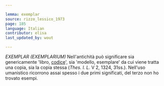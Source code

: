 ```yaml
---

lemma: exemplar
source: rizzo_lessico_1973
page: 185
language: Italian
contributor: elisa
last_updated_by: wout

---
```


_EXEMPLAR (EXEMPLARIUM)_
Nell'antichità può significare sia genericamente 'libro, [codice](codex.html)', sia 'modello, esemplare' da cui viene tratta una copia, sia la copia stessa (_Thes. l. L._ V 2, 1324, 31ss.). Nell'uso umanistico ricorrono assai spesso i due primi significati, del terzo non ho trovato esempi.
